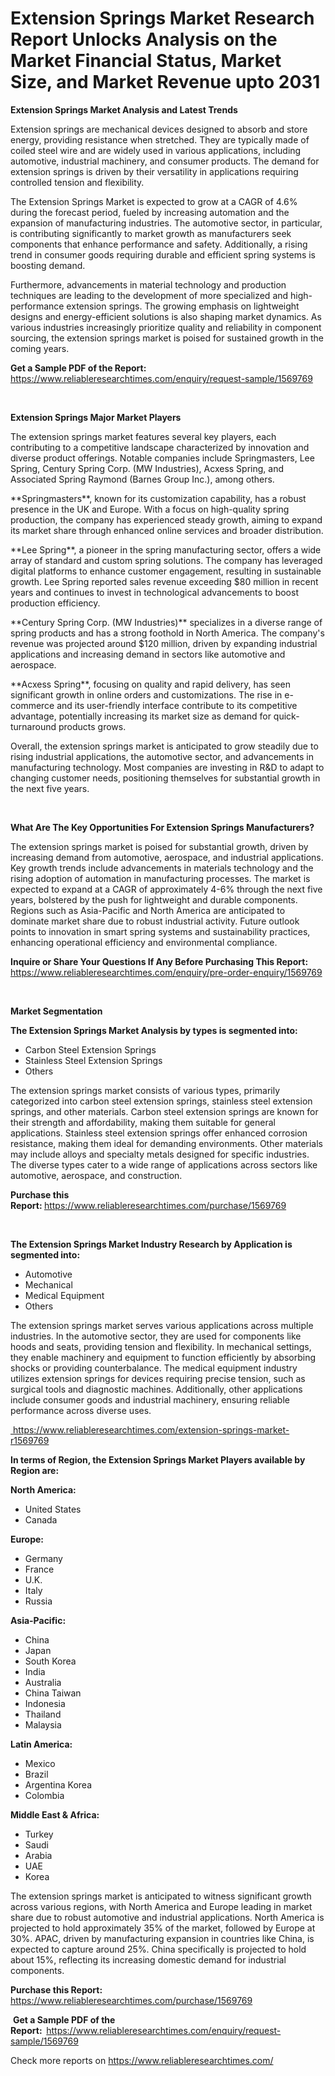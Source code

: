 <p><h1>Extension Springs Market Research Report Unlocks Analysis on the Market Financial Status, Market Size, and Market Revenue upto 2031</h1></p><p><strong>Extension Springs Market Analysis and Latest Trends</strong></p>
<p><p>Extension springs are mechanical devices designed to absorb and store energy, providing resistance when stretched. They are typically made of coiled steel wire and are widely used in various applications, including automotive, industrial machinery, and consumer products. The demand for extension springs is driven by their versatility in applications requiring controlled tension and flexibility.</p><p>The Extension Springs Market is expected to grow at a CAGR of 4.6% during the forecast period, fueled by increasing automation and the expansion of manufacturing industries. The automotive sector, in particular, is contributing significantly to market growth as manufacturers seek components that enhance performance and safety. Additionally, a rising trend in consumer goods requiring durable and efficient spring systems is boosting demand.</p><p>Furthermore, advancements in material technology and production techniques are leading to the development of more specialized and high-performance extension springs. The growing emphasis on lightweight designs and energy-efficient solutions is also shaping market dynamics. As various industries increasingly prioritize quality and reliability in component sourcing, the extension springs market is poised for sustained growth in the coming years.</p></p>
<p><strong>Get a Sample PDF of the Report:&nbsp;</strong> <a href="https://www.reliableresearchtimes.com/enquiry/request-sample/1569769?utm_campaign=2006&utm_medium=2&utm_source=Github&utm_content=ia&utm_term=29122024&utm_id=extension-springs">https://www.reliableresearchtimes.com/enquiry/request-sample/1569769</a></p>
<p>&nbsp;</p>
<p><strong>Extension Springs Major Market Players</strong></p>
<p><p>The extension springs market features several key players, each contributing to a competitive landscape characterized by innovation and diverse product offerings. Notable companies include Springmasters, Lee Spring, Century Spring Corp. (MW Industries), Acxess Spring, and Associated Spring Raymond (Barnes Group Inc.), among others.</p><p>**Springmasters**, known for its customization capability, has a robust presence in the UK and Europe. With a focus on high-quality spring production, the company has experienced steady growth, aiming to expand its market share through enhanced online services and broader distribution.</p><p>**Lee Spring**, a pioneer in the spring manufacturing sector, offers a wide array of standard and custom spring solutions. The company has leveraged digital platforms to enhance customer engagement, resulting in sustainable growth. Lee Spring reported sales revenue exceeding $80 million in recent years and continues to invest in technological advancements to boost production efficiency.</p><p>**Century Spring Corp. (MW Industries)** specializes in a diverse range of spring products and has a strong foothold in North America. The company's revenue was projected around $120 million, driven by expanding industrial applications and increasing demand in sectors like automotive and aerospace.</p><p>**Acxess Spring**, focusing on quality and rapid delivery, has seen significant growth in online orders and customizations. The rise in e-commerce and its user-friendly interface contribute to its competitive advantage, potentially increasing its market size as demand for quick-turnaround products grows.</p><p>Overall, the extension springs market is anticipated to grow steadily due to rising industrial applications, the automotive sector, and advancements in manufacturing technology. Most companies are investing in R&D to adapt to changing customer needs, positioning themselves for substantial growth in the next five years.</p></p>
<p>&nbsp;</p>
<p><strong>What Are The Key Opportunities For Extension Springs Manufacturers?</strong></p>
<p><p>The extension springs market is poised for substantial growth, driven by increasing demand from automotive, aerospace, and industrial applications. Key growth trends include advancements in materials technology and the rising adoption of automation in manufacturing processes. The market is expected to expand at a CAGR of approximately 4-6% through the next five years, bolstered by the push for lightweight and durable components. Regions such as Asia-Pacific and North America are anticipated to dominate market share due to robust industrial activity. Future outlook points to innovation in smart spring systems and sustainability practices, enhancing operational efficiency and environmental compliance.</p></p>
<p><strong>Inquire or Share Your Questions If Any Before Purchasing This Report:</strong> <a href="https://www.reliableresearchtimes.com/enquiry/pre-order-enquiry/1569769?utm_campaign=2006&utm_medium=2&utm_source=Github&utm_content=ia&utm_term=29122024&utm_id=extension-springs">https://www.reliableresearchtimes.com/enquiry/pre-order-enquiry/1569769</a></p>
<p>&nbsp;</p>
<p><strong>Market Segmentation</strong></p>
<p><strong>The Extension Springs Market Analysis by types is segmented into:</strong></p>
<p><ul><li>Carbon Steel Extension Springs</li><li>Stainless Steel Extension Springs</li><li>Others</li></ul></p>
<p><p>The extension springs market consists of various types, primarily categorized into carbon steel extension springs, stainless steel extension springs, and other materials. Carbon steel extension springs are known for their strength and affordability, making them suitable for general applications. Stainless steel extension springs offer enhanced corrosion resistance, making them ideal for demanding environments. Other materials may include alloys and specialty metals designed for specific industries. The diverse types cater to a wide range of applications across sectors like automotive, aerospace, and construction.</p></p>
<p><strong>Purchase this Report:&nbsp;</strong><a href="https://www.reliableresearchtimes.com/purchase/1569769?utm_campaign=2006&utm_medium=2&utm_source=Github&utm_content=ia&utm_term=29122024&utm_id=extension-springs">https://www.reliableresearchtimes.com/purchase/1569769</a></p>
<p>&nbsp;</p>
<p><strong>The Extension Springs Market Industry Research by Application is segmented into:</strong></p>
<p><ul><li>Automotive</li><li>Mechanical</li><li>Medical Equipment</li><li>Others</li></ul></p>
<p><p>The extension springs market serves various applications across multiple industries. In the automotive sector, they are used for components like hoods and seats, providing tension and flexibility. In mechanical settings, they enable machinery and equipment to function efficiently by absorbing shocks or providing counterbalance. The medical equipment industry utilizes extension springs for devices requiring precise tension, such as surgical tools and diagnostic machines. Additionally, other applications include consumer goods and industrial machinery, ensuring reliable performance across diverse uses.</p></p>
<p><a href="https://www.reliableresearchtimes.com/extension-springs-market-r1569769?utm_campaign=2006&utm_medium=2&utm_source=Github&utm_content=ia&utm_term=29122024&utm_id=extension-springs">&nbsp;https://www.reliableresearchtimes.com/extension-springs-market-r1569769</a></p>
<p><strong>In terms of Region, the Extension Springs Market Players available by Region are:</strong></p>
<p>
    <p> <strong> North America: </strong>
        <ul>
            <li>United States</li>
            <li>Canada</li>
        </ul>
        </p> 
    <p> <strong> Europe: </strong>
        <ul>
            <li>Germany</li>
            <li>France</li>
            <li>U.K.</li>
            <li>Italy</li>
            <li>Russia</li>
        </ul>
        </p> 
    <p> <strong> Asia-Pacific: </strong>
        <ul>
            <li>China</li>
            <li>Japan</li>
            <li>South Korea</li>
            <li>India</li>
            <li>Australia</li>
            <li>China Taiwan</li>
            <li>Indonesia</li>
            <li>Thailand</li>
            <li>Malaysia</li>
        </ul>
        </p> 
    <p> <strong> Latin America: </strong>
        <ul>
            <li>Mexico</li>
            <li>Brazil</li>
            <li>Argentina Korea</li>
            <li>Colombia</li>
        </ul>
        </p> 
    <p> <strong> Middle East & Africa: </strong>
        <ul>
            <li>Turkey</li>
            <li>Saudi</li>
            <li>Arabia</li>
            <li>UAE</li>
            <li>Korea</li>
        </ul>
    </p>
    </p>
<p><p>The extension springs market is anticipated to witness significant growth across various regions, with North America and Europe leading in market share due to robust automotive and industrial applications. North America is projected to hold approximately 35% of the market, followed by Europe at 30%. APAC, driven by manufacturing expansion in countries like China, is expected to capture around 25%. China specifically is projected to hold about 15%, reflecting its increasing domestic demand for industrial components.</p></p>
<p><strong>Purchase this Report: </strong><a href="https://www.reliableresearchtimes.com/purchase/1569769?utm_campaign=2006&utm_medium=2&utm_source=Github&utm_content=ia&utm_term=29122024&utm_id=extension-springs">https://www.reliableresearchtimes.com/purchase/1569769</a></p>
<p>&nbsp;<strong>Get a Sample PDF of the Report:&nbsp;&nbsp;</strong><a href="https://www.reliableresearchtimes.com/enquiry/request-sample/1569769?utm_campaign=2006&utm_medium=2&utm_source=Github&utm_content=ia&utm_term=29122024&utm_id=extension-springs">https://www.reliableresearchtimes.com/enquiry/request-sample/1569769</a></p>
<p><strong></strong></p>
<p>Check more reports on <a href="https://www.reliableresearchtimes.com/?utm_campaign=2006&utm_medium=2&utm_source=Github&utm_content=ia&utm_term=29122024&utm_id=extension-springs">https://www.reliableresearchtimes.com/</a></p>